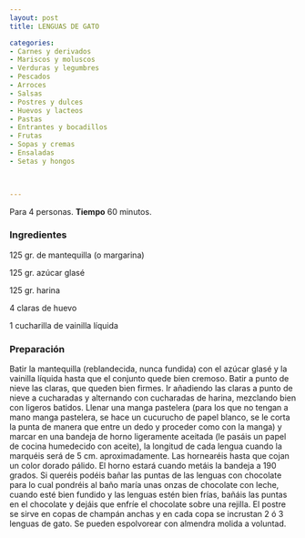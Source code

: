 ```yaml
---
layout: post
title: LENGUAS DE GATO

categories:
- Carnes y derivados
- Mariscos y moluscos
- Verduras y legumbres
- Pescados
- Arroces
- Salsas
- Postres y dulces
- Huevos y lacteos
- Pastas
- Entrantes y bocadillos
- Frutas
- Sopas y cremas
- Ensaladas
- Setas y hongos
 


---
```


Para 4 personas.
<b>Tiempo</b> 60 minutos.

<h3>Ingredientes</h3>

125 gr. de mantequilla (o margarina)

125 gr. azúcar glasé

125 gr. harina

4 claras de huevo

1 cucharilla de vainilla líquida

<h3>Preparación</h3>

Batir la mantequilla (reblandecida, nunca fundida) con el azúcar glasé y la vainilla líquida hasta que el conjunto quede bien cremoso. Batir a punto de nieve las claras, que queden bien firmes. Ir añadiendo las claras a punto de nieve a cucharadas y alternando con cucharadas de harina, mezclando bien con ligeros batidos. Llenar una manga pastelera (para los que no tengan a mano manga pastelera, se hace un cucurucho de papel blanco, se le corta la punta de manera que entre un dedo y proceder como con la manga) y marcar en una bandeja de horno ligeramente aceitada (le pasáis un papel de cocina humedecido con aceite), la longitud de cada lengua cuando la marquéis será de 5 cm. aproximadamente. Las hornearéis hasta que cojan un color dorado pálido. El horno estará cuando metáis la bandeja a 190 grados. Si queréis podéis bañar las puntas de las lenguas con chocolate para lo cual pondréis al baño maría unas onzas de chocolate con leche, cuando esté bien fundido y las lenguas estén bien frías, bañáis las puntas en el chocolate y dejáis que enfríe el chocolate sobre una rejilla. El postre se sirve en copas de champán anchas y en cada copa se incrustan 2 ó 3 lenguas de gato. Se pueden espolvorear con almendra molida a voluntad.

